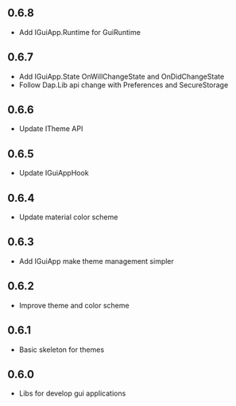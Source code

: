 ## 0.6.8
* Add IGuiApp.Runtime for GuiRuntime

## 0.6.7
* Add IGuiApp.State OnWillChangeState and OnDidChangeState
* Follow Dap.Lib api change with Preferences and SecureStorage

## 0.6.6
* Update ITheme API

## 0.6.5
* Update IGuiAppHook

## 0.6.4
* Update material color scheme

## 0.6.3
* Add IGuiApp make theme management simpler

## 0.6.2
* Improve theme and color scheme

## 0.6.1
* Basic skeleton for themes

## 0.6.0
* Libs for develop gui applications